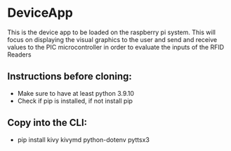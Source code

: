 # DeviceApp
This is the device app to be loaded on the raspberry pi system. This will focus on displaying the visual graphics to the user and send and receive values to the PIC microcontroller in order to evaluate the inputs of the RFID Readers

## Instructions before cloning:
* Make sure to have at least python 3.9.10
* Check if pip is installed, if not install pip
## Copy into the CLI:
* pip install kivy kivymd python-dotenv pyttsx3